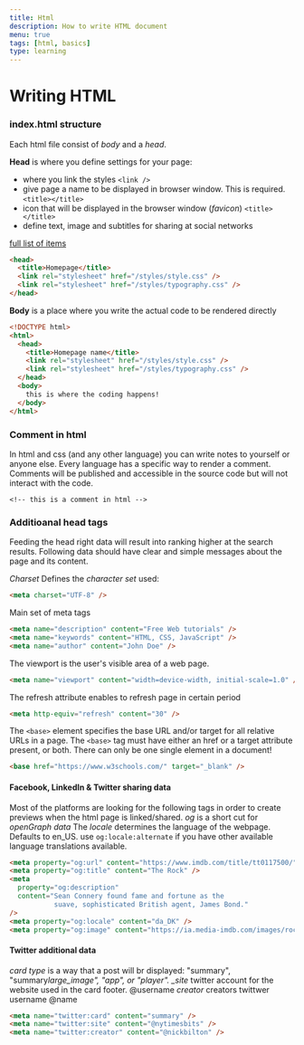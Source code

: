 ```yaml
---
title: Html
description: How to write HTML document
menu: true
tags: [html, basics]
type: learning
---
```


# Writing HTML

### index.html structure

Each html file consist of _body_ and a _head_.

**Head** is where you define settings for your page:

- where you link the styles `<link />`
- give page a name to be displayed in browser window. This is required. `<title></title>`
- icon that will be displayed in the browser window (_favicon_) `<title></title>`
- define text, image and subtitles for sharing at social networks

[full list of items]()

```html
<head>
  <title>Homepage</title>
  <link rel="stylesheet" href="/styles/style.css" />
  <link rel="stylesheet" href="/styles/typography.css" />
</head>
```

**Body** is a place where you write the actual code to be rendered directly

```html
<!DOCTYPE html>
<html>
  <head>
    <title>Homepage name</title>
    <link rel="stylesheet" href="/styles/style.css" />
    <link rel="stylesheet" href="/styles/typography.css" />
  </head>
  <body>
    this is where the coding happens!
  </body>
</html>
```

### Comment in html

In html and css (and any other language) you can write notes to yourself or anyone else. Every language has a specific way to render a comment. Comments will be published and accessible in the source code but will not interact with the code.

`<!-- this is a comment in html --> `

### Additioanal head tags

Feeding the head right data will result into ranking higher at the search results. Following data should have clear and simple messages about the page and its content.

_Charset_ Defines the _character set_ used:

```html
<meta charset="UTF-8" />
```

Main set of meta tags

```html
<meta name="description" content="Free Web tutorials" />
<meta name="keywords" content="HTML, CSS, JavaScript" />
<meta name="author" content="John Doe" />
```

The viewport is the user's visible area of a web page.

```html
<meta name="viewport" content="width=device-width, initial-scale=1.0" />
```

The refresh attribute enables to refresh page in certain period

```html
<meta http-equiv="refresh" content="30" />
```

The `<base>` element specifies the base URL and/or target for all relative URLs in a page.
The `<base>` tag must have either an href or a target attribute present, or both.
There can only be one single <base> element in a document!

```html
<base href="https://www.w3schools.com/" target="_blank" />
```

#### Facebook, LinkedIn & Twitter sharing data

Most of the platforms are looking for the following tags in order to create previews when the html page is linked/shared. _og_ is a short cut for _openGraph data_
The _locale_ determines the language of the webpage. Defaults to en_US. use `og:locale:alternate` if you have other available language translations available.

```html
<meta property="og:url" content="https://www.imdb.com/title/tt0117500/" />
<meta property="og:title" content="The Rock" />
<meta
  property="og:description"
  content="Sean Connery found fame and fortune as the
           suave, sophisticated British agent, James Bond."
/>
<meta property="og:locale" content="da_DK" />
<meta property="og:image" content="https://ia.media-imdb.com/images/rock.jpg" />
```

#### Twitter additional data

_card type_ is a way that a post will br displayed: "summary", "summary*large_image", "app", or "player".
\_site* twitter account for the website used in the card footer. @username
_creator_ creators twittwer username @name

```html
<meta name="twitter:card" content="summary" />
<meta name="twitter:site" content="@nytimesbits" />
<meta name="twitter:creator" content="@nickbilton" />
```
